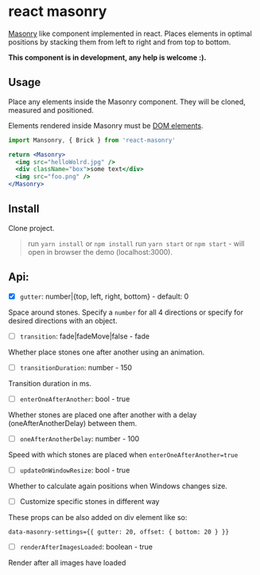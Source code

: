 # react masonry

[Masonry](https://github.com/desandro/masonry)  like  component implemented in react.
Places elements in optimal positions by stacking them from left to right and from top to bottom.
 

**This component is in development, any help is welcome :).**

## Usage

Place any elements inside the Masonry component. They will be cloned, measured and positioned.

Elements rendered inside Masonry must be [DOM elements](https://facebook.github.io/react/blog/2015/12/18/react-components-elements-and-instances.html#dom-elements).


```jsx
import Mansonry, { Brick } from 'react-masonry'

return <Masonry>
  <img src="helloWolrd.jpg" />
  <div className="box">some text</div>
  <img src="foo.png" />
</Masonry>
```

## Install 

Clone project.

> run `yarn install` or `npm install`
> run `yarn start` or `npm start` - will open in browser the demo (localhost:3000).

## Api:

-  [x] `gutter`: number|{top, left, right, bottom} - default: 0

Space around stones. Specify a `number` for all 4 directions or specify for desired directions with an object.

- [ ] `transition`: fade|fadeMove|false - fade

 Whether place stones one after another using an animation.

- [ ] `transitionDuration`: number - 150

 Transition duration in ms.

- [ ] `enterOneAfterAnother`: bool - true

 Whether stones are placed one after another with a delay (oneAfterAnotherDelay) between them.

- [ ] `oneAfterAnotherDelay`: number - 100

 Speed with which stones are placed when `enterOneAfterAnother=true`

- [ ] `updateOnWindowResize`: bool - true

 Whether to calculate again positions when Windows changes size.


- [ ] Customize specific stones in different way

 These props can be also added on div element like so:

`data-masonry-settings={{ gutter: 20, offset: { bottom: 20 } }}`

- [ ] `renderAfterImagesLoaded`: boolean - true

Render after all images have loaded

